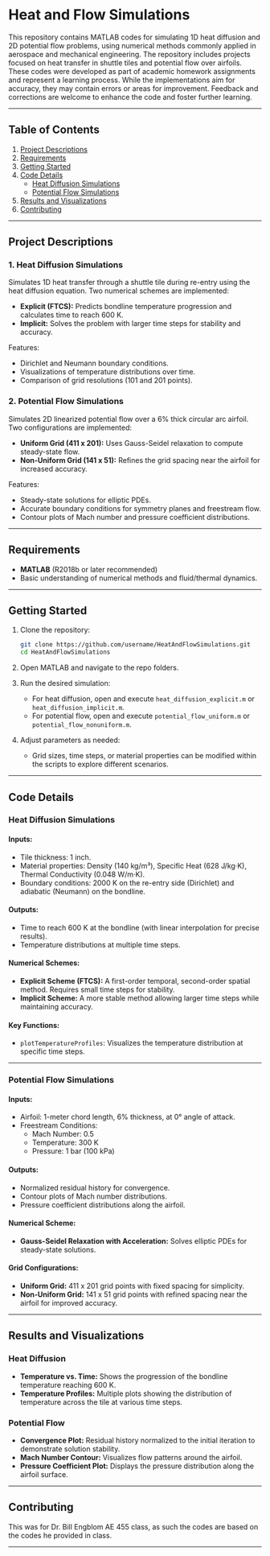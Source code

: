 # Heat and Flow Simulations

This repository contains MATLAB codes for simulating 1D heat diffusion and 2D potential flow problems, using numerical methods commonly applied in aerospace and mechanical engineering. The repository includes projects focused on heat transfer in shuttle tiles and potential flow over airfoils. These codes were developed as part of academic homework assignments and represent a learning process. While the implementations aim for accuracy, they may contain errors or areas for improvement. Feedback and corrections are welcome to enhance the code and foster further learning.


---

## Table of Contents

1. [Project Descriptions](#project-descriptions)
2. [Requirements](#requirements)
3. [Getting Started](#getting-started)
4. [Code Details](#code-details)
    - [Heat Diffusion Simulations](#heat-diffusion-simulations)
    - [Potential Flow Simulations](#potential-flow-simulations)
5. [Results and Visualizations](#results-and-visualizations)
6. [Contributing](#contributing)


---

## Project Descriptions

### 1. Heat Diffusion Simulations
Simulates 1D heat transfer through a shuttle tile during re-entry using the heat diffusion equation. Two numerical schemes are implemented:

- **Explicit (FTCS):** Predicts bondline temperature progression and calculates time to reach 600 K.
- **Implicit:** Solves the problem with larger time steps for stability and accuracy.

Features:
- Dirichlet and Neumann boundary conditions.
- Visualizations of temperature distributions over time.
- Comparison of grid resolutions (101 and 201 points).

### 2. Potential Flow Simulations
Simulates 2D linearized potential flow over a 6% thick circular arc airfoil. Two configurations are implemented:

- **Uniform Grid (411 x 201):** Uses Gauss-Seidel relaxation to compute steady-state flow.
- **Non-Uniform Grid (141 x 51):** Refines the grid spacing near the airfoil for increased accuracy.

Features:
- Steady-state solutions for elliptic PDEs.
- Accurate boundary conditions for symmetry planes and freestream flow.
- Contour plots of Mach number and pressure coefficient distributions.

---

## Requirements

- **MATLAB** (R2018b or later recommended)
- Basic understanding of numerical methods and fluid/thermal dynamics.

---

## Getting Started

1. Clone the repository:
   ```bash
   git clone https://github.com/username/HeatAndFlowSimulations.git
   cd HeatAndFlowSimulations
2. Open MATLAB and navigate to the repo folders.
3. Run the desired simulation:
   - For heat diffusion, open and execute `heat_diffusion_explicit.m` or `heat_diffusion_implicit.m`.
   - For potential flow, open and execute `potential_flow_uniform.m` or `potential_flow_nonuniform.m`.

4. Adjust parameters as needed:
   - Grid sizes, time steps, or material properties can be modified within the scripts to explore different scenarios.

---

## Code Details

### Heat Diffusion Simulations

#### Inputs:
- Tile thickness: 1 inch.
- Material properties: Density (140 kg/m³), Specific Heat (628 J/kg·K), Thermal Conductivity (0.048 W/m·K).
- Boundary conditions: 2000 K on the re-entry side (Dirichlet) and adiabatic (Neumann) on the bondline.

#### Outputs:
- Time to reach 600 K at the bondline (with linear interpolation for precise results).
- Temperature distributions at multiple time steps.

#### Numerical Schemes:
- **Explicit Scheme (FTCS):** A first-order temporal, second-order spatial method. Requires small time steps for stability.
- **Implicit Scheme:** A more stable method allowing larger time steps while maintaining accuracy.

#### Key Functions:
- `plotTemperatureProfiles`: Visualizes the temperature distribution at specific time steps.

---

### Potential Flow Simulations

#### Inputs:
- Airfoil: 1-meter chord length, 6% thickness, at 0° angle of attack.
- Freestream Conditions:
  - Mach Number: 0.5
  - Temperature: 300 K
  - Pressure: 1 bar (100 kPa)

#### Outputs:
- Normalized residual history for convergence.
- Contour plots of Mach number distributions.
- Pressure coefficient distributions along the airfoil.

#### Numerical Scheme:
- **Gauss-Seidel Relaxation with Acceleration:** Solves elliptic PDEs for steady-state solutions.

#### Grid Configurations:
- **Uniform Grid:** 411 x 201 grid points with fixed spacing for simplicity.
- **Non-Uniform Grid:** 141 x 51 grid points with refined spacing near the airfoil for improved accuracy.

---

## Results and Visualizations

### Heat Diffusion
- **Temperature vs. Time:** Shows the progression of the bondline temperature reaching 600 K.
- **Temperature Profiles:** Multiple plots showing the distribution of temperature across the tile at various time steps.

### Potential Flow
- **Convergence Plot:** Residual history normalized to the initial iteration to demonstrate solution stability.
- **Mach Number Contour:** Visualizes flow patterns around the airfoil.
- **Pressure Coefficient Plot:** Displays the pressure distribution along the airfoil surface.

---

## Contributing
This was for Dr. Bill Engblom AE 455 class, as such the codes are based on the codes he provided in class.

---


